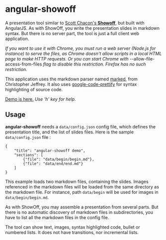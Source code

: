 # angular-showoff

A presentation tool similar to [Scott Chacon's **Showoff**](https://github.com/schacon/showoff), but built with AngularJS.
As with ShowOff, you write the presentation slides in markdown syntax. But there is no server part, the tool is just a full client
web application.

*If you want to use it with Chrome, you must run a web server (Node.js for instance) to serve the files, as Chrome doesn't
allow scripts in a local HTML page to make HTTP requests. Or you can start Chrome with* --allow-file-access-from-files *flag
to disable this restriction. Firefox has no such restriction.*

This application uses the markdown parser named [marked](https://github.com/chjj/marked), from Christopher Jeffrey. It also
uses [google-code-prettify](https://code.google.com/p/google-code-prettify/) for syntax highlighting of source code.

[Demo is here.](http://tchatel.github.com/angular-showoff/) *Use 'h' key for help*.

## Usage

**angular-showoff** needs a `data/config.json` config file, which defines the presentation title, and the list of slides files.
Here is the sample `data/config.json` file :

    {
        "title": "angular-showoff demo",
        "sections": [
            {"file": "data/begin/begin.md"},
            {"file": "data/end/end.md"}
        ]
    }

This example loads two markdown files, containing the slides. Images referenced in the markdown files will be loaded from the
same directory as the markdown file. For instance, path `data/begin` will be used for images in `data/begin/begin.md`.

As with ShowOff, you may assemble a presentation from several parts. But there is no automatic discovery of markdown files
in subdirectories, you have to list all the markdown files in the config file.

The tool can show text, images, syntax highlighted code, bullet or numbered lists. It does not have transitions, nor incremental
lists.






